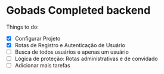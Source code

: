 # Gobads Completed backend

Things to do:

- [x] Configurar Projeto
- [x] Rotas de Registro e Autenticação de Usuário
- [ ] Busca de todos usuários e apenas um usuário
- [ ] Lógica de proteção: Rotas administrativas e de convidado
- [ ] Adicionar mais tarefas